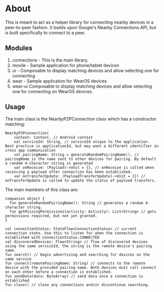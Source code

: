 # About
This is meant to act as a helper library for connecting nearby devices in a peer-to-peer fashion.
It builds upon Google's Nearby Connections API, but is built specifically to connect to a peer.

## Modules
1) connections - This is the main library.
2) movile - Sample application for phone/tablet devices
3) ui - Composable to display matching devices and allow selecting one for connecting
4) wear - Sample application for WearOS devices
5) wear-ui Composable to display matching devices and allow selecting one for connecting on WearOS devices.

## Usage
Tha main class is the NearbyP2PConnection class which has a constructor matching:
```
NearbyP2PConnection(
    context: Context, // Android context
    val serviceId: String, // serviceId unique to the application. Best practice is applicationId, but may want a different identifier in cross app communication
    val pairingName: String = generateRandomPairingName(), // pairingName is the name sent to other devices for pairing. By default a random 4-character string is generated 
    var onReceive: (Payload)->Unit = {}, // onReceive is called when receiving a payload after connection has been established.
    var onTransferUpdate: (PayloadTransferUpdate)->Unit = {}) // onTransferUpdate is called to update the status of payload transfers.
```

The main members of this class are:
```
companion object {
  fun generateRandomPairingName(): String // generates a random 4-character string.
  fun getMissingPermissions(activity: Activity): List<String> // gets permissions required, but not yet granted.
}

val connectionStatus: StateFlow<ConnectionStatus> // current connection state. Use this to listen for when the connection is established with ConnectionStatus.CONNECTED
val discoveredDevices: Flow<String> // flow of discovered devices using the same serviceId, the string is the remote device's pairing name.
fun search() // begin advertising and searching for devices on the same service
fun connect(remotePairingName: String) // connects to the remote device with the provided pairing name. Both devices must call connect on each other before a connection is established.
fun sendData(data: ByteArray) // send data once a connection is established
fun close() // close any connections and/or discontinue searching.

```
